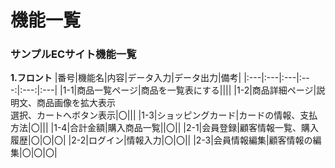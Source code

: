 # 機能一覧
### サンプルECサイト機能一覧
**1.フロント**
|番号|機能名|内容|データ入力|データ出力|備考|
|:---|:---|:---|:---:|:---:|:---|
|1-1|商品一覧ページ|商品を一覧表にする||||
|1-2|商品詳細ページ|説明文、商品画像を拡大表示<br>選択、カートへボタン表示|〇|||
|1-3|ショッピングカード|カードの情報、支払方法|〇|||
|1-4|合計金額|購入商品一覧||〇||
|2-1|会員登録|顧客情報一覧、購入履歴|〇|〇|〇|
|2-2|ログイン|情報入力|〇|〇||
|2-3|会員情報編集|顧客情報の編集|〇|〇|〇|
